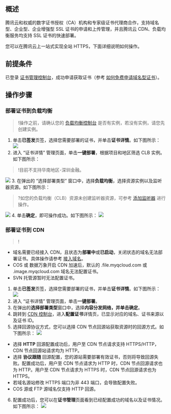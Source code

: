 ## 概述
腾讯云和权威的数字证书授权（CA）机构和专家级证书代理商合作，支持域名型、企业型、企业增强型 SSL 证书的申请和上传管理，并且腾讯云 CDN、负载均衡服务均支持 SSL 证书的快速部署。

您可以在腾讯云上一站式实现全站 HTTPS，下面详细说明如何操作。

## 前提条件
已登录 [证书管理控制台](https://console.cloud.tencent.com/certoverview)，成功申请获取证书（参考 [如何免费申请域名型证书](https://cloud.tencent.com/document/product/400/6814)）。

## 操作步骤
### 部署证书到负载均衡
>!操作之前，请确认您的 [负载均衡控制台](https://console.cloud.tencent.com/clb/index?rid=1&type=2%2C3) 是否有实例，若没有实例，请您先创建实例。
>
1. 单击**已签发**页签，选择您需要部署的证书，并单击**证书详情**。如下图所示：
![](https://main.qcloudimg.com/raw/2dce1ac04efd170c9b7f2b55b6a07ffd.png)
2. 进入 “证书详情” 管理页面，单击**一键部署**，根据项目和地区筛选 CLB 实例。如下图所示：
>!目前不支持华南地区-深圳金融。
>
![](https://main.qcloudimg.com/raw/9032f32c9b014ed7ec3c39e693d8e7f4.png)
3. 在弹出的 “选择部署类型” 窗口中，选择**负载均衡**，选择资源实例以及监听器资源。如下图所示：
>?如您的负载均衡（CLB）资源未创建监听器资源，可参考 [添加监听器](https://cloud.tencent.com/document/product/400/6502#add) 进行操作。
>
![](https://main.qcloudimg.com/raw/3f0213b7d3036d15f73bb17fe2b5bc76.png)
4. 单击**确定**，即可操作成功。如下图所示：
![](https://main.qcloudimg.com/raw/bd60fa42c113da309e99545d060939d7.png)


### 部署证书到 CDN
>!
 - 域名需要已经接入 CDN，且状态为**部署中**或**已启动**，关闭状态的域名无法部署证书。具体操作请参考 [接入域名](https://cloud.tencent.com/document/product/228/41215)。
 - COS 或 数据万象开启 CDN 加速后，默认的 .file.myqcloud.com 或 .image.myqcloud.com 域名无法配置证书。
 - SVN 托管源暂时无法配置证书。
 
1. 单击**已签发**页签，选择您需要部署的证书，并单击**证书详情**。如下图所示：
![](https://main.qcloudimg.com/raw/2dce1ac04efd170c9b7f2b55b6a07ffd.png)
2. 进入 “证书详情” 管理页面，单击**一键部署**。
3. 在弹出的**选择部署类型**窗口中，选择**内容分发网络，**并单击**确定**。
4. 跳转到 [CDN 控制台](https://console.cloud.tencent.com/cdn)，进入**配置证书**详情页，已显示对应的域名、证书来源以及证书 ID。
5. 选择回源协议方式，您可以选择 CDN 节点回源站获取资源时的回源方式。如下图所示：
![](https://main.qcloudimg.com/raw/890219d7c165edf23c7fe64d14fa9c65.png)
 - 选择 **HTTP** 回源配置成功后，用户至 CDN 节点请求支持 HTTPS/HTTP，CDN 节点回源站请求均为 HTTP。
 - 选择 **协议跟随** 回源配置，您的源站需要部署有效证书，否则将导致回源失败。配置成功后，用户至 CDN 节点请求为 HTTP 时，CDN 节点回源请求也为 HTTP。用户至 CDN 节点请求为 HTTPS 时，CDN 节点回源请求也为 HTTPS。
 - 若域名源站修改 HTTPS 端口为非 443 端口，会导致配置失败。
 - COS 源或 FTP 源域名仅支持 HTTP 回源。
6. 配置成功后，您可以在**证书管理**页面看到已经配置成功的域名以及证书情况。如下图所示：
![](https://main.qcloudimg.com/raw/c30cb345a0cca5d567f3b00d1425e59e.png)
